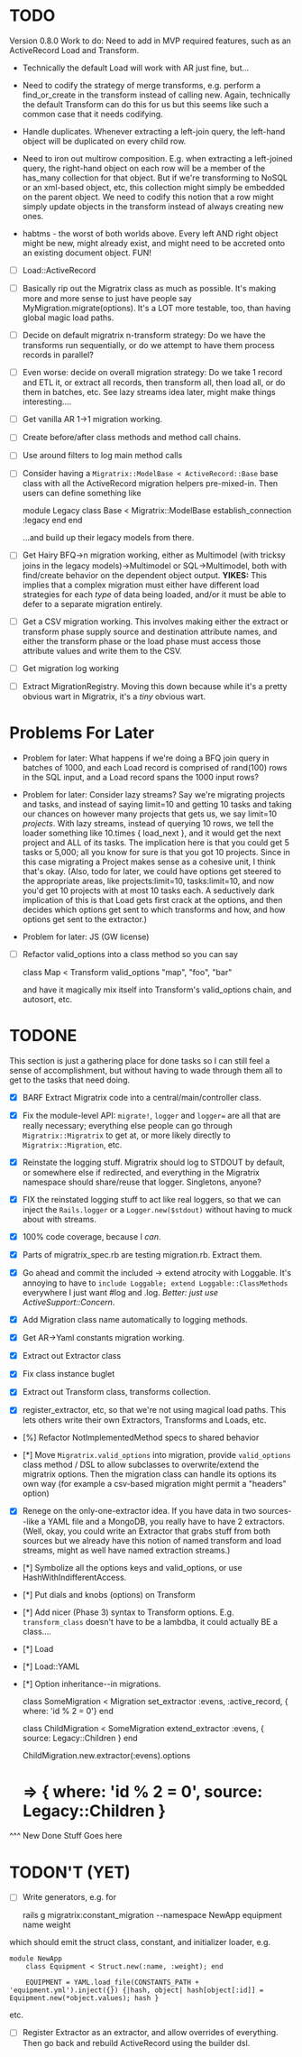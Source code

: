# TODO #

Version 0.8.0 Work to do: Need to add in MVP required features, such
as an ActiveRecord Load and Transform.

* Technically the default Load will work with AR just fine, but...

* Need to codify the strategy of merge transforms, e.g. perform a
  find_or_create in the transform instead of calling new. Again,
  technically the default Transform can do this for us but this seems
  like such a common case that it needs codifying.

* Handle duplicates. Whenever extracting a left-join query, the
  left-hand object will be duplicated on every child row.

* Need to iron out multirow composition. E.g. when extracting a
  left-joined query, the right-hand object on each row will be a
  member of the has_many collection for that object. But if we're
  transforming to NoSQL or an xml-based object, etc, this collection
  might simply be embedded on the parent object. We need to codify
  this notion that a row might simply update objects in the transform
  instead of always creating new ones.

* habtms - the worst of both worlds above. Every left AND right object
  might be new, might already exist, and might need to be accreted
  onto an existing document object. FUN!

* [ ] Load::ActiveRecord

* [ ] Basically rip out the Migratrix class as much as possible. It's
  making more and more sense to just have people say
  MyMigration.migrate(options). It's a LOT more testable, too, than
  having global magic load paths.

* [ ] Decide on default migratrix n-transform strategy: Do we have
  the transforms run sequentially, or do we attempt to have them
  process records in parallel?
  
* [ ] Even worse: decide on overall migration strategy: Do we take 1
  record and ETL it, or extract all records, then transform all, then
  load all, or do them in batches, etc. See lazy streams idea later,
  might make things interesting....
  
* [ ] Get vanilla AR 1->1 migration working.

* [ ] Create before/after class methods and method call chains.

* [ ] Use around filters to log main method calls

* [ ] Consider having a `Migratrix::ModelBase < ActiveRecord::Base`
  base class with all the ActiveRecord migration helpers pre-mixed-in.
  Then users can define something like
  
    module Legacy
      class Base < Migratrix::ModelBase
        establish_connection :legacy
      end
    end
    
  ...and build up their legacy models from there.

* [ ] Get Hairy BFQ->n migration working, either as Multimodel (with
  tricksy joins in the legacy models)->Multimodel or SQL->Multimodel,
  both with find/create behavior on the dependent object output.
  **YIKES:** This implies that a complex migration must either have
  different load strategies for each *type* of data being loaded,
  and/or it must be able to defer to a separate migration entirely.
  
* [ ] Get a CSV migration working. This involves making either the extract
  or transform phase supply source and destination attribute names,
  and either the transform phase or the load phase must access those
  attribute values and write them to the CSV.
  
* [ ] Get migration log working

* [ ] Extract MigrationRegistry. Moving this down because while it's a
  pretty obvious wart in Migratrix, it's a *tiny* obvious wart.

# Problems For Later #

* Problem for later: What happens if we're doing a BFQ join query in
  batches of 1000, and each Load record is comprised of rand(100) rows
  in the SQL input, and a Load record spans the 1000 input rows?
  
* Problem for later: Consider lazy streams? Say we're migrating
  projects and tasks, and instead of saying limit=10 and getting 10
  tasks and taking our chances on however many projects that gets us,
  we say limit=10 *projects*. With lazy streams, instead of querying
  10 rows, we tell the loader something like 10.times { load_next },
  and it would get the next project and ALL of its tasks. The
  implication here is that you could get 5 tasks or 5,000; all you
  know for sure is that you got 10 projects. Since in this case
  migrating a Project makes sense as a cohesive unit, I think that's
  okay. (Also, todo for later, we could have options get steered to
  the appropriate areas, like projects:limit=10, tasks:limit=10, and
  now you'd get 10 projects with at most 10 tasks each. A seductively
  dark implication of this is that Load gets first crack at the
  options, and then decides which options get sent to which transforms
  and how, and how options get sent to the extractor.)
  
* Problem for later: JS (GW license)

* [ ] Refactor valid_options into a class method so you can say

    class Map < Transform
      valid_options "map", "foo", "bar"
      
  and have it magically mix itself into Transform's valid_options
  chain, and autosort, etc.

# TODONE #

This section is just a gathering place for done tasks so I can still
feel a sense of accomplishment, but without having to wade through
them all to get to the tasks that need doing.

* [x] BARF Extract Migratrix code into a central/main/controller
  class.

* [x] Fix the module-level API: `migrate!`, `logger` and `logger=` are
  all that are really necessary; everything else people can go through
  `Migratrix::Migratrix` to get at, or more likely directly to
  `Migratrix::Migration`, etc.
  
* [x] Reinstate the logging stuff. Migratrix should log to STDOUT by
  default, or somewhere else if redirected, and everything in the
  Migratrix namespace should share/reuse that logger. Singletons,
  anyone?
  
* [x] FIX the reinstated logging stuff to act like real loggers, so
  that we can inject the `Rails.logger` or a `Logger.new($stdout)`
  without having to muck about with streams.

* [x] 100% code coverage, because I *can*.

* [x] Parts of migratrix_spec.rb are testing migration.rb. Extract them.

* [x] Go ahead and commit the included -> extend atrocity with
  Loggable. It's annoying to have to `include Loggable; extend
  Loggable::ClassMethods` everywhere I just want #log and .log.
  _Better: just use ActiveSupport::Concern_.
  
* [x] Add Migration class name automatically to logging methods.

* [x] Get AR->Yaml constants migration working.

* [x] Extract out Extractor class

* [x] Fix class instance buglet

* [x] Extract out Transform class, transforms collection.

* [x] register_extractor, etc, so that we're not using magical load
  paths. This lets others write their own Extractors, Transforms and
  Loads, etc.

* [%] Refactor NotImplementedMethod specs to shared behavior

* [*] Move `Migratrix.valid_options` into migration, provide
  `valid_options` class method / DSL to allow subclasses to
  overwrite/extend the migratrix options. Then the migration class can
  handle its options its own way (for example a csv-based migration
  might permit a "headers" option)

* [x] Renege on the only-one-extractor idea. If you have data in two
  sources--like a YAML file and a MongoDB, you really have to have 2
  extractors. (Well, okay, you could write an Extractor that grabs
  stuff from both sources but we already have this notion of named
  transform and load streams, might as well have named extraction
  streams.)

* [*] Symbolize all the options keys and valid_options, or use
  HashWithIndifferentAccess.
  
* [*] Put dials and knobs (options) on Transform

* [*] Add nicer (Phase 3) syntax to Transform options. E.g.
  `transform_class` doesn't have to be a lambdba, it could actually BE
  a class....

* [*] Load

* [*] Load::YAML

* [*] Option inheritance--in migrations.

    class SomeMigration < Migration
      set_extractor :evens, :active_record, { where: 'id % 2 = 0'}
    end
    
    class ChildMigration < SomeMigration
      extend_extractor :evens, { source: Legacy::Children }
    end
    
    ChildMigration.new.extractor(:evens).options
    # => { where: 'id % 2 = 0', source: Legacy::Children }
  

^^^ New Done Stuff Goes here  


# TODON'T (YET) #

* [ ] Write generators, e.g. for

    rails g migratrix:constant_migration --namespace NewApp equipment name weight

which should emit the struct class, constant, and initializer loader, e.g.

    module NewApp
        class Equipment < Struct.new(:name, :weight); end
               
        EQUIPMENT = YAML.load_file(CONSTANTS_PATH + 'equipment.yml').inject({}) {|hash, object| hash[object[:id]] = Equipment.new(*object.values); hash }

etc.

* [ ] Register Extractor as an extractor, and allow overrides of
  everything. Then go back and rebuild ActiveRecord using the builder
  dsl.
  
